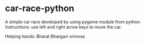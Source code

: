 # car-race-python
A simple car race developed by using pygame module from python. Instructions:  use left and right arrow keys to move the car.

Helping hands:
Bharat
Bhargavi
srinivas

